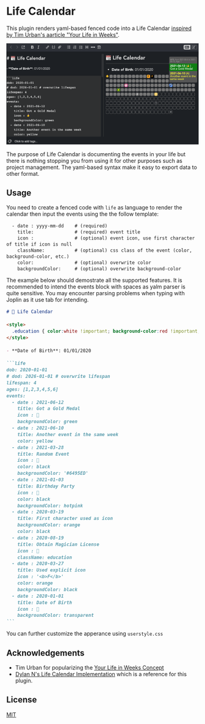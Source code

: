 # Life Calendar

This plugin renders yaml-based fenced code into a Life Calendar [inspired by Tim Urban's aarticle "Your Life in Weeks"](https://waitbutwhy.com/2014/05/life-weeks.html).

![screenshot](https://raw.githubusercontent.com/hieuthi/joplin-plugin-life-calendar/main/docs/life-calendar-v1.0.0-screenshot.png)

The purpose of Life Calendar is documenting the events in your life but there is nothing stopping you from using it for other purposes such as project management. The yaml-based syntax make it easy to export data to other format.

## Usage
You need to create a fenced code with `life` as language to render the calendar then input the events using the the follow template:
```
  - date : yyyy-mm-dd    # (required)
    title:               # (required) event title
    icon :               # (optional) event icon, use first character of title if icon is null
    className:           # (optional) css class of the event (color, background-color, etc.)
    color:               # (optional) overwrite color
    backgroundColor:     # (optional) overwrite background-color

```

The example below should demostrate all the supported features. It is recommended to intend the events block with spaces as yalm parser is quite sensitive. You may encounter parsing problems when typing with Joplin as it use tab for intending.

`````markdown
# 📆 Life Calendar

<style>
  .education { color:white !important; background-color:red !important; } 
</style>

- **Date of Birth**: 01/01/2020

```life
dob: 2020-01-01
# dod: 2026-01-01 # overwrite lifespan
lifespan: 4
ages: [1,2,3,4,5,6]
events:
  - date : 2021-06-12
    title: Got a Gold Medal
    icon : 🥇
    backgroundColor: green
  - date : 2021-06-10
    title: Another event in the same week
    color: yellow
  - date : 2021-03-28
    title: Random Event
    icon : 🎤
    color: black
    backgroundColor: '#6495ED'
  - date : 2021-01-03
    title: Birthday Party
    icon : 🎂
    color: black
    backgroundColor: hotpink
  - date : 2020-03-19
    title: First character used as icon
    backgroundColor: orange
    color: black
  - date : 2020-08-19
    title: Obtain Magician License
    icon : 🎩
    className: education
  - date : 2020-03-27
    title: Used explicit icon
    icon : '<b>F</b>'
    color: orange
    backgroundColor: black
  - date : 2020-01-01
    title: Date of Birth
    icon : 👶
    backgroundColor: transparent
```

`````

You can further customize the apperance using `userstyle.css`

## Acknowledgements
- Tim Urban for popularizing the [Your Life in Weeks Concept](https://waitbutwhy.com/2014/05/life-weeks.html)
- [Dylan N's Life Calendar Implementation](https://github.com/ngduc/life-calendar) which is a reference for this plugin.

## License
[MIT](https://raw.githubusercontent.com/hieuthi/joplin-plugin-life-calendar/main/LICENSE)